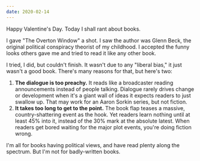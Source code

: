 ```yaml
---
date: 2020-02-14
---
```


Happy Valentine's Day. Today I shall rant about books.

I gave "The Overton Window" a shot. I saw the author was Glenn Beck, the original political conspiracy theorist of my childhood. I accepted the funny looks others gave me and tried to read it like any other book.

I tried, I did, but couldn't finish. It wasn't due to any "liberal bias," it just wasn't a good book. There's many reasons for that, but here's two:

1. **The dialogue is too preachy.** It reads like a broadcaster reading announcements instead of people talking. Dialogue rarely drives change or development when it's a giant wall of ideas it expects readers to just swallow up. That may work for an Aaron Sorkin series, but not fiction.
2. **It takes too long to get to the point.** The book flap teases a massive, country-shattering event as the hook. Yet readers learn nothing until at least 45% into it, instead of the 30% mark at the absolute latest. When readers get bored waiting for the major plot events, you're doing fiction wrong.

I'm all for books having political views, and have read plenty along the spectrum. But I'm not for badly-written books.
